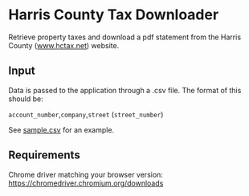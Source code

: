 # Harris County Tax Downloader

Retrieve property taxes and download a pdf statement from the Harris County (www.hctax.net) website. 

## Input

Data is passed to the application through a .csv file. The format of this should be:

`account_number`,`company`,`street` (`street_number`)

See [sample.csv](example/sample.csv) for an example.

## Requirements

Chrome driver matching your browser version: https://chromedriver.chromium.org/downloads
